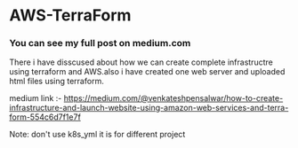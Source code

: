 # AWS-TerraForm

### You can see my full post on medium.com

There i have disscused about how we can create complete infrastructre using terraform and AWS.also i have created one web server and uploaded html files using terraform.

medium link :-
https://medium.com/@venkateshpensalwar/how-to-create-infrastructure-and-launch-website-using-amazon-web-services-and-terra-form-554c6d7f1e7f

Note: don't use k8s_yml it is for different project
